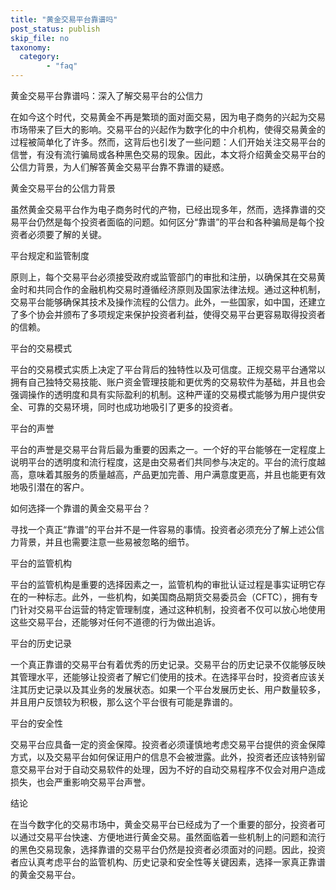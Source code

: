 ```yaml
---
title: "黄金交易平台靠谱吗"
post_status: publish
skip_file: no
taxonomy:
  category:
        - "faq"
---
```


黄金交易平台靠谱吗：深入了解交易平台的公信力

在如今这个时代，交易黄金不再是繁琐的面对面交易，因为电子商务的兴起为交易市场带来了巨大的影响。交易平台的兴起作为数字化的中介机构，使得交易黄金的过程被简单化了许多。然而，这背后也引发了一些问题：人们开始关注交易平台的信誉，有没有流行骗局或各种黑色交易的现象。因此，本文将介绍黄金交易平台的公信力背景，为人们解答黄金交易平台靠不靠谱的疑惑。

黄金交易平台的公信力背景

虽然黄金交易平台作为电子商务时代的产物，已经出现多年，然而，选择靠谱的交易平台仍然是每个投资者面临的问题。如何区分“靠谱”的平台和各种骗局是每个投资者必须要了解的关键。

平台规定和监管制度

原则上，每个交易平台必须接受政府或监管部门的审批和注册，以确保其在交易黄金时和共同合作的金融机构交易时遵循经济原则及国家法律法规。通过这种机制，交易平台能够确保其技术及操作流程的公信力。此外，一些国家，如中国，还建立了多个协会并颁布了多项规定来保护投资者利益，使得交易平台更容易取得投资者的信赖。

平台的交易模式

平台的交易模式实质上决定了平台背后的独特性以及可信度。正规交易平台通常以拥有自己独特交易技能、账户资金管理技能和更优秀的交易软件为基础，并且也会强调操作的透明度和具有实际盈利的机制。这种严谨的交易模式能够为用户提供安全、可靠的交易环境，同时也成功地吸引了更多的投资者。

平台的声誉

平台的声誉是交易平台背后最为重要的因素之一。一个好的平台能够在一定程度上说明平台的透明度和流行程度，这是由交易者们共同参与决定的。平台的流行度越高，意味着其服务的质量越高，产品更加完善、用户满意度更高，并且也能更有效地吸引潜在的客户。

如何选择一个靠谱的黄金交易平台？

寻找一个真正“靠谱”的平台并不是一件容易的事情。投资者必须充分了解上述公信力背景，并且也需要注意一些易被忽略的细节。

平台的监管机构

平台的监管机构是重要的选择因素之一，监管机构的审批认证过程是事实证明它存在的一种标志。此外，一些机构，如美国商品期货交易委员会（CFTC），拥有专门针对交易平台运营的特定管理制度，通过这种机制，投资者不仅可以放心地使用这些交易平台，还能够对任何不道德的行为做出追诉。

平台的历史记录

一个真正靠谱的交易平台有着优秀的历史记录。交易平台的历史记录不仅能够反映其管理水平，还能够让投资者了解它们使用的技术。在选择平台时，投资者应该关注其历史记录以及其业务的发展状态。如果一个平台发展历史长、用户数量较多，并且用户反馈较为积极，那么这个平台很有可能是靠谱的。

平台的安全性

交易平台应具备一定的资金保障。投资者必须谨慎地考虑交易平台提供的资金保障方式，以及交易平台如何保证用户的信息不会被泄露。此外，投资者还应该特别留意交易平台对于自动交易软件的处理，因为不好的自动交易程序不仅会对用户造成损失，也会严重影响交易平台声誉。

结论

在当今数字化的交易市场中，黄金交易平台已经成为了一个重要的部分，投资者可以通过交易平台快速、方便地进行黄金交易。虽然面临着一些机制上的问题和流行的黑色交易现象，选择靠谱的交易平台仍然是投资者必须面对的问题。因此，投资者应认真考虑平台的监管机构、历史记录和安全性等关键因素，选择一家真正靠谱的黄金交易平台。
